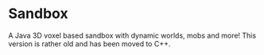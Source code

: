 # Sandbox
A Java 3D voxel based sandbox with dynamic worlds, mobs and more! This version is rather old and has been moved to C++.
